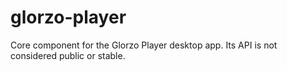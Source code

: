 # glorzo-player

Core component for the Glorzo Player desktop app. Its API is not considered public or stable.
